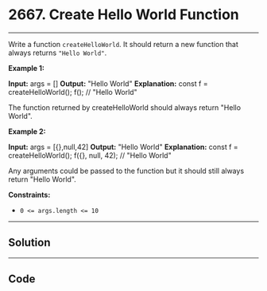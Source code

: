 # 2667. Create Hello World Function

---

Write a function `createHelloWorld`. It should return a new function that always returns `"Hello World"`. 

 

**Example 1:**


**Input:** args = []
**Output:** "Hello World"
**Explanation:**
const f = createHelloWorld();
f(); // "Hello World"

The function returned by createHelloWorld should always return "Hello World".


**Example 2:**


**Input:** args = [{},null,42]
**Output:** "Hello World"
**Explanation:**
const f = createHelloWorld();
f({}, null, 42); // "Hello World"

Any arguments could be passed to the function but it should still always return "Hello World".


 

**Constraints:**

  * `0 <= args.length <= 10`

---

## Solution



---

## Code
```python


```